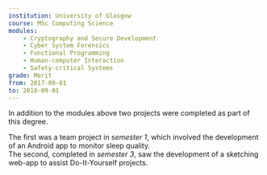 ```yaml
---
institution: University of Glasgow
course: MSc Computing Science
modules:
    - Cryptography and Secure Development
    - Cyber System Forensics
    - Functional Programming
    - Human-computer Interaction
    - Safety-critical Systems
grade: Merit
from: 2017-09-01
to: 2018-09-01
---
```

<p>In addition to the modules above two projects were completed as part of this degree.</p>
<p>The first was a team project in <i>semester 1</i>, which involved the development of an Android app to monitor sleep quality.<br>
The second, completed in <i>semester 3</i>, saw the development of a sketching web-app to assist Do-It-Yourself projects.</p>